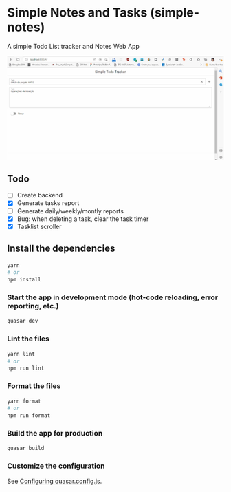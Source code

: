 # Simple Notes and Tasks (simple-notes)

A simple Todo List tracker and Notes Web App

![Alt text](todo-tracker.gif?raw=true 'Exemplo de uso')

## Todo

- [ ] Create backend
- [x] Generate tasks report
- [ ] Generate daily/weekly/montly reports
- [x] Bug: when deleting a task, clear the task timer
- [x] Tasklist scroller

## Install the dependencies

```bash
yarn
# or
npm install
```

### Start the app in development mode (hot-code reloading, error reporting, etc.)

```bash
quasar dev
```

### Lint the files

```bash
yarn lint
# or
npm run lint
```

### Format the files

```bash
yarn format
# or
npm run format
```

### Build the app for production

```bash
quasar build
```

### Customize the configuration

See [Configuring quasar.config.js](https://v2.quasar.dev/quasar-cli-webpack/quasar-config-js).
